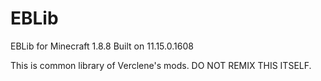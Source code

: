 # EBLib
EBLib for Minecraft 1.8.8
Built on 11.15.0.1608

This is common library of Verclene's mods. DO NOT REMIX THIS ITSELF.